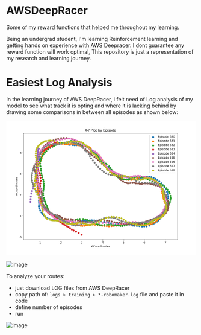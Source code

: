 # AWSDeepRacer
Some of my reward functions that helped me throughout my learning.

Being an undergrad student, I'm learning Reinforcement learning and getting hands on experience with AWS Deepracer.
I dont guarantee any reward function will work optimal, This repository is just a representation of my research and learning journey.

# Easiest Log Analysis
In the learning journey of AWS DeepRacer, i felt need of Log analysis of my model to see what track it is opting and where it is lacking behind by drawing some comparisons in between all episodes as shown below:

![route taken by DeepRacer](https://github.com/GoSleepBelall/AWSDeepRacer/blob/ae29f404bcd2e24880254cb5089091a9c082b015/Log%20Analysis/track_followed.png)

![image](https://user-images.githubusercontent.com/86932331/221384153-4a8aa1a4-ed81-437e-a605-0c223bdd2da2.png)

To analyze your routes:
- just download LOG files from AWS DeepRacer
- copy path of: ```logs > training > *-robomaker.log``` file and paste it in code
- define number of episodes
- run

![image](https://user-images.githubusercontent.com/86932331/221383826-4f93eaba-c7b5-435a-9b7d-3a67a6155e29.png)




